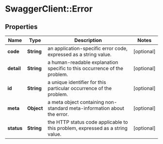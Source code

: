 # SwaggerClient::Error

## Properties
Name | Type | Description | Notes
------------ | ------------- | ------------- | -------------
**code** | **String** | an application-specific error code, expressed as a string value. | [optional] 
**detail** | **String** | a human-readable explanation specific to this occurrence of the problem. | [optional] 
**id** | **String** | a unique identifier for this particular occurrence of the problem. | [optional] 
**meta** | **Object** | a meta object containing non-standard meta-information about the error. | [optional] 
**status** | **String** | the HTTP status code applicable to this problem, expressed as a string value. | [optional] 



